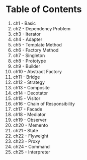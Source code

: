 # Table of Contents

1. ch1 - Basic  
2. ch2 - Dependency Problem  
3. ch3 - Iterator
4. ch4 - Adapter  
5. ch5 - Template Method  
6. ch6 - Factory Method  
7. ch7 - Singleton  
8. ch8 - Prototype  
9. ch9 - Builder  
10. ch10 - Abstract Factory  
11. ch11 - Bridge  
12. ch12 - Strategy  
13. ch13 - Composite  
14. ch14 - Decotator  
15. ch15 - Visitor  
16. ch16 - Chain of Responsibility  
17. ch17 - Facade  
18. ch18 - Mediator  
19. ch19 - Observer  
20. ch20 - Memento  
21. ch21 - State  
22. ch22 - Flyweight  
23. ch23 - Proxy  
24. ch24 - Command  
25. ch25 - Interpreter  
